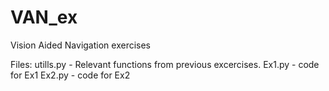 # VAN_ex
Vision Aided Navigation exercises

Files:
utills.py - Relevant functions from previous excercises.
Ex1.py - code for Ex1
Ex2.py - code for Ex2
